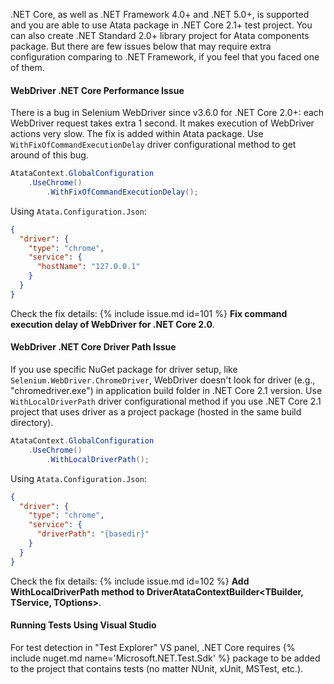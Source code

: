 .NET Core, as well as .NET Framework 4.0+ and .NET 5.0+, is supported and you are able to use Atata package in .NET Core 2.1+ test project.
You can also create .NET Standard 2.0+ library project for Atata components package.
But there are few issues below that may require extra configuration comparing to .NET Framework,
if you feel that you faced one of them.

#### WebDriver .NET Core Performance Issue

There is a bug in Selenium WebDriver since v3.6.0 for .NET Core 2.0+:
each WebDriver request takes extra 1 second.
It makes execution of WebDriver actions very slow.
The fix is added within Atata package.
Use `WithFixOfCommandExecutionDelay` driver configurational method to get around of this bug.

```cs
AtataContext.GlobalConfiguration
    .UseChrome()
        .WithFixOfCommandExecutionDelay();
```

Using `Atata.Configuration.Json`:

```json
{
  "driver": {
    "type": "chrome",
    "service": {
      "hostName": "127.0.0.1"
    }
  }
}
```

Check the fix details: {% include issue.md id=101 %} **Fix command execution delay of WebDriver for .NET Core 2.0**.

#### WebDriver .NET Core Driver Path Issue

If you use specific NuGet package for driver setup, like `Selenium.WebDriver.ChromeDriver`,
WebDriver doesn't look for driver (e.g., "chromedriver.exe") in application build folder in .NET Core 2.1 version.
Use `WithLocalDriverPath` driver configurational method if you use .NET Core 2.1 project
that uses driver as a project package (hosted in the same build directory).

```cs
AtataContext.GlobalConfiguration
    .UseChrome()
        .WithLocalDriverPath();
```

Using `Atata.Configuration.Json`:

```json
{
  "driver": {
    "type": "chrome",
    "service": {
      "driverPath": "{basedir}"
    }
  }
}
```

Check the fix details: {% include issue.md id=102 %} **Add WithLocalDriverPath method to DriverAtataContextBuilder<TBuilder, TService, TOptions>**.

#### Running Tests Using Visual Studio

For test detection in "Test Explorer" VS panel, .NET Core requires {% include nuget.md name='Microsoft.NET.Test.Sdk' %}
package to be added to the project that contains tests (no matter NUnit, xUnit, MSTest, etc.).